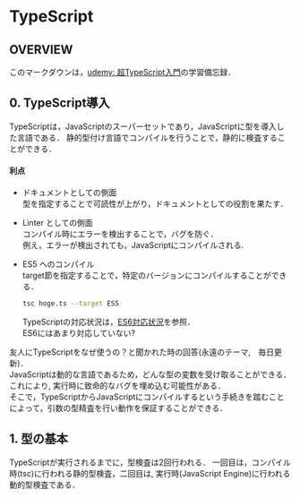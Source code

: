 # TypeScript  
## OVERVIEW  
このマークダウンは，[udemy: 超TypeScript入門](https://www.udemy.com/course/typescript-complete/learn/lecture/17877094#overview)の学習備忘録．  

## 0. TypeScript導入  
TypeScriptは，JavaScriptのスーパーセットであり，JavaScriptに型を導入した言語である．
静的型付け言語でコンパイルを行うことで，静的に検査することができる．  

#### 利点  
- ドキュメントとしての側面  
    型を指定することで可読性が上がり，ドキュメントとしての役割を果たす．  

- Linter としての側面  
    コンパイル時にエラーを検出することで，バグを防ぐ．  
    例え，エラーが検出されても，JavaScriptにコンパイルされる.

- ES5 へのコンパイル  
    target節を指定することで，特定のバージョンにコンパイルすることができる．  

    ```sh
    tsc hoge.ts --target ES5
    ```
    
    TypeScriptの対応状況は，[ES6対応状況](https://compat-table.github.io/compat-table/es6/)を参照．  
    ES6にはあまり対応していない?  

友人にTypeScriptをなぜ使うの？と聞かれた時の回答(永遠のテーマ,　毎日更新)．  
    JavaScriptは動的な言語であるため，どんな型の変数を受け取ることができる．これにより, 実行時に致命的なバグを埋め込む可能性がある．  
    そこで，TypeScriptからJavaScriptにコンパイルするという手続きを踏むことによって，引数の型精査を行い動作を保証することができる． 

## 1. 型の基本  
TypeScriptが実行されるまでに，型検査は2回行われる． 一回目は，コンパイル時(tsc)に行われる静的型検査，二回目は, 実行時(JavaScript Engine)に行われる動的型検査である．  
